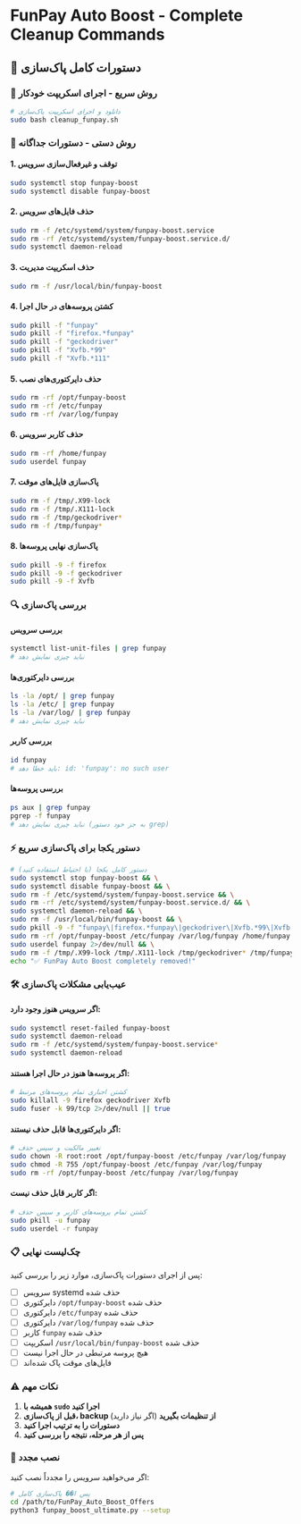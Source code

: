 # FunPay Auto Boost - Complete Cleanup Commands

## 🧹 دستورات کامل پاک‌سازی

### 🚀 روش سریع - اجرای اسکریپت خودکار

```bash
# دانلود و اجرای اسکریپت پاک‌سازی
sudo bash cleanup_funpay.sh
```

### 🔧 روش دستی - دستورات جداگانه

#### 1. توقف و غیرفعال‌سازی سرویس
```bash
sudo systemctl stop funpay-boost
sudo systemctl disable funpay-boost
```

#### 2. حذف فایل‌های سرویس
```bash
sudo rm -f /etc/systemd/system/funpay-boost.service
sudo rm -rf /etc/systemd/system/funpay-boost.service.d/
sudo systemctl daemon-reload
```

#### 3. حذف اسکریپت مدیریت
```bash
sudo rm -f /usr/local/bin/funpay-boost
```

#### 4. کشتن پروسه‌های در حال اجرا
```bash
sudo pkill -f "funpay"
sudo pkill -f "firefox.*funpay"
sudo pkill -f "geckodriver"
sudo pkill -f "Xvfb.*99"
sudo pkill -f "Xvfb.*111"
```

#### 5. حذف دایرکتوری‌های نصب
```bash
sudo rm -rf /opt/funpay-boost
sudo rm -rf /etc/funpay
sudo rm -rf /var/log/funpay
```

#### 6. حذف کاربر سرویس
```bash
sudo rm -rf /home/funpay
sudo userdel funpay
```

#### 7. پاک‌سازی فایل‌های موقت
```bash
sudo rm -f /tmp/.X99-lock
sudo rm -f /tmp/.X111-lock
sudo rm -f /tmp/geckodriver*
sudo rm -f /tmp/funpay*
```

#### 8. پاک‌سازی نهایی پروسه‌ها
```bash
sudo pkill -9 -f firefox
sudo pkill -9 -f geckodriver
sudo pkill -9 -f Xvfb
```

### 🔍 بررسی پاک‌سازی

#### بررسی سرویس
```bash
systemctl list-unit-files | grep funpay
# نباید چیزی نمایش دهد
```

#### بررسی دایرکتوری‌ها
```bash
ls -la /opt/ | grep funpay
ls -la /etc/ | grep funpay
ls -la /var/log/ | grep funpay
# نباید چیزی نمایش دهد
```

#### بررسی کاربر
```bash
id funpay
# باید خطا دهد: id: 'funpay': no such user
```

#### بررسی پروسه‌ها
```bash
ps aux | grep funpay
pgrep -f funpay
# نباید چیزی نمایش دهد (به جز خود دستور grep)
```

### ⚡ دستور یکجا برای پاک‌سازی سریع

```bash
# دستور کامل یکجا (با احتیاط استفاده کنید)
sudo systemctl stop funpay-boost && \
sudo systemctl disable funpay-boost && \
sudo rm -f /etc/systemd/system/funpay-boost.service && \
sudo rm -rf /etc/systemd/system/funpay-boost.service.d/ && \
sudo systemctl daemon-reload && \
sudo rm -f /usr/local/bin/funpay-boost && \
sudo pkill -9 -f "funpay\|firefox.*funpay\|geckodriver\|Xvfb.*99\|Xvfb.*111" && \
sudo rm -rf /opt/funpay-boost /etc/funpay /var/log/funpay /home/funpay && \
sudo userdel funpay 2>/dev/null && \
sudo rm -f /tmp/.X99-lock /tmp/.X111-lock /tmp/geckodriver* /tmp/funpay* && \
echo "✅ FunPay Auto Boost completely removed!"
```

### 🛠️ عیب‌یابی مشکلات پاک‌سازی

#### اگر سرویس هنوز وجود دارد:
```bash
sudo systemctl reset-failed funpay-boost
sudo systemctl daemon-reload
sudo rm -f /etc/systemd/system/funpay-boost.service*
sudo systemctl daemon-reload
```

#### اگر پروسه‌ها هنوز در حال اجرا هستند:
```bash
# کشتن اجباری تمام پروسه‌های مرتبط
sudo killall -9 firefox geckodriver Xvfb
sudo fuser -k 99/tcp 2>/dev/null || true
```

#### اگر دایرکتوری‌ها قابل حذف نیستند:
```bash
# تغییر مالکیت و سپس حذف
sudo chown -R root:root /opt/funpay-boost /etc/funpay /var/log/funpay
sudo chmod -R 755 /opt/funpay-boost /etc/funpay /var/log/funpay
sudo rm -rf /opt/funpay-boost /etc/funpay /var/log/funpay
```

#### اگر کاربر قابل حذف نیست:
```bash
# کشتن تمام پروسه‌های کاربر و سپس حذف
sudo pkill -u funpay
sudo userdel -r funpay
```

### 📋 چک‌لیست نهایی

پس از اجرای دستورات پاک‌سازی، موارد زیر را بررسی کنید:

- [ ] سرویس systemd حذف شده
- [ ] دایرکتوری `/opt/funpay-boost` حذف شده
- [ ] دایرکتوری `/etc/funpay` حذف شده  
- [ ] دایرکتوری `/var/log/funpay` حذف شده
- [ ] کاربر `funpay` حذف شده
- [ ] اسکریپت `/usr/local/bin/funpay-boost` حذف شده
- [ ] هیچ پروسه مرتبطی در حال اجرا نیست
- [ ] فایل‌های موقت پاک شده‌اند

### ⚠️ نکات مهم

1. **همیشه با `sudo` اجرا کنید**
2. **قبل از پاک‌سازی، backup از تنظیمات بگیرید** (اگر نیاز دارید)
3. **دستورات را به ترتیب اجرا کنید**
4. **پس از هر مرحله، نتیجه را بررسی کنید**

### 🔄 نصب مجدد

اگر می‌خواهید سرویس را مجدداً نصب کنید:

```bash
# پس ا�� پاک‌سازی کامل
cd /path/to/FunPay_Auto_Boost_Offers
python3 funpay_boost_ultimate.py --setup
```